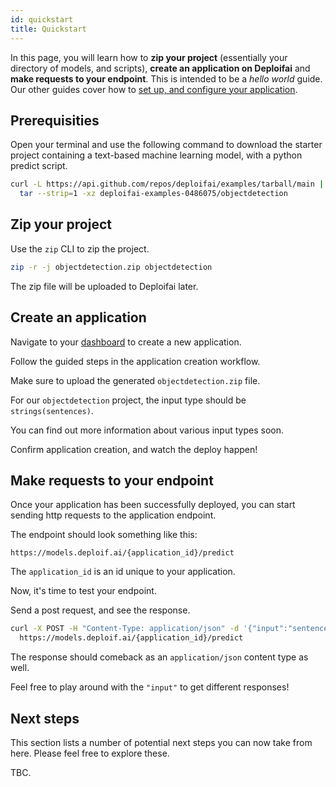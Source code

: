 ```yaml
---
id: quickstart
title: Quickstart
---
```


In this page, you will learn how to **zip your project** (essentially your directory of models, and scripts), **create an application on Deploifai** and **make requests to your endpoint**. This is intended to be a _hello world_ guide. Our other guides cover how to [set up, and configure your application](./setting-up/predict.md).

## Prerequisities

Open your terminal and use the following command to download the starter project containing a text-based machine learning model, with a python predict script.

```sh
curl -L https://api.github.com/repos/deploifai/examples/tarball/main | \
  tar --strip=1 -xz deploifai-examples-0486075/objectdetection
```

## Zip your project

Use the `zip` CLI to zip the project.

```sh
zip -r -j objectdetection.zip objectdetection
```

The zip file will be uploaded to Deploifai later.

## Create an application

Navigate to your <a href="https://deploif.ai/dashboard" target="_blank">dashboard</a> to create a new application.

Follow the guided steps in the application creation workflow.

Make sure to upload the generated `objectdetection.zip` file.

For our `objectdetection` project, the input type should be `strings(sentences)`.

You can find out more information about various input types soon.

Confirm application creation, and watch the deploy happen!

## Make requests to your endpoint

Once your application has been successfully deployed, you can start sending http requests to the application endpoint.

The endpoint should look something like this:

```
https://models.deploif.ai/{application_id}/predict
```

The `application_id` is an id unique to your application.

Now, it's time to test your endpoint.

Send a post request, and see the response.

```sh
curl -X POST -H "Content-Type: application/json" -d '{"input":"sentence"}' \
  https://models.deploif.ai/{application_id}/predict
```

The response should comeback as an `application/json` content type as well.

Feel free to play around with the `"input"` to get different responses!

## Next steps

This section lists a number of potential next steps you can now take from here. Please feel free to explore these.

TBC.
